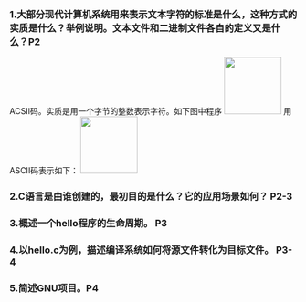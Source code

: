 ### 1.大部分现代计算机系统用来表示文本字符的标准是什么，这种方式的实质是什么？举例说明。文本文件和二进制文件各自的定义又是什么？P2
ACSII码。实质是用一个字节的整数表示字符。如下图中程序
<img src="https://i.loli.net/2017/09/15/59bb970178e6c.png" width="100">
用ASCII码表示如下：
<img src="https://i.loli.net/2017/09/15/59bb983a932b1.png" width="100">
### 2.C语言是由谁创建的，最初目的是什么？它的应用场景如何？ P2-3

### 3.概述一个hello程序的生命周期。 P3

### 4.以hello.c为例，描述编译系统如何将源文件转化为目标文件。 P3-4

### 5.简述GNU项目。P4

